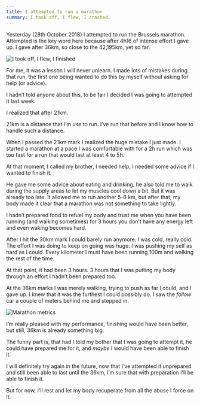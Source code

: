 ```yaml
---
title: I attempted to run a marathon
summary: I took off, I flew, I crashed.
---
```


Yesterday (28th October 2018)  I attempted to run the Brussels marathon. Attempted is the key word here because after 4h16 of intense effort I gave up. I gave after 36km, so close to the 42,195km, yet so far.

![I took off, I flew, I finished](/media/posts/I-took-off-I-flew-I-finished.jpg)

For me, it was a lesson I will never unlearn. I made lots of mistakes during that run, the first one being wanted to do this by myself without asking for help (or advice).

I hadn’t told anyone about this, to be fair I decided I was going to attempted it last week.

I realized that after 21km.

21km is a distance that I’m _use_ to run. I’ve run that before and I know how to handle such a distance.

When I passed the 21km mark I realized the huge mistake I just made. I started a marathon at a pace I was comfortable with for a 2h run which was too fast for a run that would last at least 4 to 5h.

At that moment, I called my brother, I needed help, I needed some advice if I wanted to finish it.

He gave me some advice about eating and drinking, he also told me to walk during the supply areas to let my muscles cool down a bit. But it was already too late. It allowed me to run another 5-6 km, but after that, my body made it clear that a marathon was not something to take lightly.

I hadn’t prepared food to refuel my body and trust me when you have been running (and walking sometimes) for 3 hours you don’t have any energy left and even waking becomes hard.

After I hit the 30km mark I could barely run anymore. I was cold, really cold. The effort I was doing to keep on going was huge. I was pushing my self as hard as I could. Every kilometer I must have been running 100m and walking the rest of the time.

At that point, it had been 3 hours. 3 hours that I was putting my body through an effort I hadn’t been prepared too.

At the 36km marks I was merely walking, trying to push as far I could, and I gave up. I knew that it was the furthest I could possibly do. I saw the _follow_ car a couple of meters behind me and stepped in.

![Marathon metrics](/media/posts/marathon-metrics.jpg)

I’m really pleased with my performance, finishing would have been better, but still, 36km is already something big.

The funny part is, that had I told my bother that I was going to attempt it, he could have prepared me for it, and _maybe_ I would have been able to finish it.

I will definitely try again in the future, now that I’ve attempted it unprepared and still been able to last until the 36km, I’m sure that with preparation I’ll be able to finish it.

But for now, I'll rest and let my body recuperate from all the abuse I force on it.
